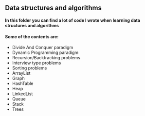 ## Data structures and algorithms

#### In this folder you can find a lot of code I wrote when learning data structures and algorithms

#### Some of the contents are:
- Divide And Conquer paradigm
- Dynamic Programming paradigm
- Recursion/Backtracking problems
- Interview type problems
- Sorting problems
- ArrayList
- Graph
- HashTable
- Heap
- LinkedList
- Queue
- Stack
- Trees
